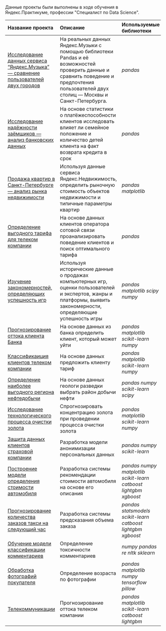 Данные проекты были выполнены в ходе обучения в Яндекс.Практикуме, профессии "Специалист по Data Science".

| Название проекта                                                                                                                                   | Описание                                | Используемые библиотеки                                     | 
|:---------------------------------------------------------------------------------------------------------------------------------------------------|:----------------------------------------|:------------------------------------------------------------|
| [Исследование данных сервиса “Яндекс.Музыка” — сравнение пользователей двух городов](yandex.music_data_research_comparison_of_users_of_two_cities) | На реальных данных Яндекс.Музыки c помощью библиотеки Pandas и её возможностей проверить данные и сравнить поведение и предпочтения пользователей двух столиц — Москвы и Санкт-Петербурга. |  *pandas*  |
| [Исследование надёжности заёмщиков — анализ банковских данных](investigation_of_borrowers_reliability_analysis_of_bank_data) | На основе статистики о платёжеспособности клиентов исследовать влияет ли семейное положение и количество детей клиента на факт возврата кредита в срок |  *pandas*|
| [Продажа квартир в Санкт-Петербурге — анализ рынка недвижимости](apartments_for_sale_in_st_petersburg_real_estate_market_analysis) | Используя данные сервиса Яндекс.Недвижимость, определить рыночную стоимость объектов недвижимости и типичные параметры квартир |  *pandas* *matplotlib* |
| [Определение выгодного тарифа для телеком компании](determining_a_favorable_tariff_for_a_telecom_company) | На основе данных клиентов оператора сотовой связи проанализировать поведение клиентов и поиск оптимального тарифа |  *pandas* |
| [Изучение закономерностей, определяющих успешность игр](studying_the_patterns_that_determine_the_success_of_games) | Используя исторические данные о продажах компьютерных игр, оценки пользователей и экспертов, жанры и платформы, выявить закономерности, определяющие успешность игры  |  *pandas* *matplotlib* *scipy* *numpy* |
| [Прогнозирование оттока клиента Банка](forecasting_the_outflow_of_the_banks_client) | На основе данных из банка определить клиент, который может уйти |  *pandas* *matplotlib* *scikit-learn* *numpy* |
| [Классификаиция клиентов телеком компании](сlassifier_of_telecom_company_сlients) | На основе данных предложить клиенту тариф |  *pandas* *matplotlib* *scikit-learn* *numpy* |
| [Определение наиболее выгодного региона нефтедобычи](determining_the_most_profitable_oil_production_region) | На основе данных геологи разведки выбрать район добычи нефти | *pandas* *numpy* *scikit-learn* *scipy*    |
| [Исследование технологического процесса очистки золота](investigation_of_the_technological_process_of_gold_purification) | Спрогнозировать концентрацию золота при проведении процесса очистки золота |  *pandas* *matplotlib* *scikit-learn* *numpy* |
| [Защита данных клиентов страховой компании](data_protection_of_insurance_company_clients) | Разработка модели анонимизации персональных данных | *pandas* *numpy* *scikit-learn* |
| [Построение модели определения стоимости автомобиля](building_a_model_for_determining_the_cost_of_a_car) | Разработка системы рекомендации стоимости автомобиля на основе его описания | *pandas* *numpy* *matplotlib* *scikit-learn* *catboost* *lightgbm* *xgboost*|
| [Прогнозирование количества заказов такси на следующий час](forecasting_the_number_of_taxi_orders_for_the_next_hour) | Разработка системы предсказания объема заказа | *pandas* *statsmodels* *scikit-learn* *catboost* *lightgbm* *xgboost* |
| [Обучение модели классификации комментариев](training_the_comment_classification_model) | Определение токсичности комментариев | *numpy* *pandas* *re* *nltk* *sklearn*     |
| [Обработка фотографий покупателя](processing_of_buyers_photos) | Определение возраста по фотографии  | *pandas* *matplotlib* *numpy* *tensorflow* *pillow* |
| [Телекоммуникации](telecommunications) | Прогнозирование оттока телеком компании |  *pandas* *matplotlib* *scikit-learn* *catboost* *lightgbm* |
